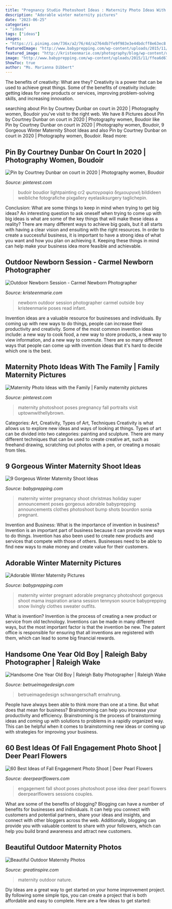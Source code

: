 ```yaml
---
title: "Pregnancy Studio Photoshoot Ideas : Maternity Photo Ideas With The Family"
description: "Adorable winter maternity pictures"
date: "2023-06-25"
categories:
- "ideas"
tags: ["ideas"]
images:
- "https://i.pinimg.com/736x/a2/76/4d/a2764db7fe9f983e3e44bdcff8e63ec8.jpg"
featuredImage: "http://www.babyprepping.com/wp-content/uploads/2015/11/ffea6d6706400a36b47295e53dbe24e9.jpg"
featured_image: "http://kristeenmarie.com/photography/blog/wp-content/uploads/2015/08/2015-08-20_0008.jpg"
image: "http://www.babyprepping.com/wp-content/uploads/2015/11/ffea6d6706400a36b47295e53dbe24e9.jpg"
ShowToc: true
author: "Ms. Marianna Dibbert"
---
```



The benefits of creativity: What are they?
Creativity is a power that can be used to achieve great things. Some of the benefits of creativity include: getting ideas for new products or services, improving problem-solving skills, and increasing innovation.

	

		
searching about Pin by Courtney Dunbar on court in 2020 | Photography women, Boudoir you've visit to the right web. We have 8 Pictures about Pin by Courtney Dunbar on court in 2020 | Photography women, Boudoir like Pin by Courtney Dunbar on court in 2020 | Photography women, Boudoir, 9 Gorgeous Winter Maternity Shoot Ideas and also Pin by Courtney Dunbar on court in 2020 | Photography women, Boudoir. Read more:
		
    
## Pin By Courtney Dunbar On Court In 2020 | Photography Women, Boudoir

<img loading=lazy src="https://i.pinimg.com/736x/a2/76/4d/a2764db7fe9f983e3e44bdcff8e63ec8.jpg" onerror="this.onerror=null;this.src='https://tse1.mm.bing.net/th?id=OIP.ZtVssxbd9NFul2zMNJVaVwHaMS&amp;pid=15.1';" alt="Pin by Courtney Dunbar on court in 2020 | Photography women, Boudoir">

_Source: pinterest.com_

>budoir boudior lightpainting cr2 φωτογραφία δημιουργική bildideen weibliche fotografiche pixgallery eyelasiksurgery taglichepin. 

	

Conclusion: What are some things to keep in mind when trying to get big ideas?
An interesting question to ask oneself when trying to come up with big ideas is what are some of the key things that will make these ideas a reality? There are many different ways to achieve big goals, but it all starts with having a clear vision and ensuiting with the right resources. In order to create a successful business, it is important to have a strong idea of what you want and how you plan on achieving it. Keeping these things in mind can help make your business idea more feasible and achievable.

    
## Outdoor Newborn Session - Carmel Newborn Photographer

<img loading=lazy src="http://kristeenmarie.com/photography/blog/wp-content/uploads/2015/08/2015-08-20_0008.jpg" onerror="this.onerror=null;this.src='https://tse1.mm.bing.net/th?id=OIP.HaKa0cWVDf5zh4LZx_hiFQHaQB&amp;pid=15.1';" alt="Outdoor Newborn Session - Carmel Newborn Photographer">

_Source: kristeenmarie.com_

>newborn outdoor session photographer carmel outside boy kristeenmarie poses read infant. 

	

Invention ideas are a valuable resource for businesses and individuals. By coming up with new ways to do things, people can increase their productivity and creativity. Some of the most common invention ideas include: a new way to cook food, a new way to store products, a new way to view information, and a new way to commute. There are so many different ways that people can come up with invention ideas that it's hard to decide which one is the best.

    
## Maternity Photo Ideas With The Family | Family Maternity Pictures

<img loading=lazy src="https://i.pinimg.com/736x/63/da/c6/63dac627e4ec5553b443514674acce26.jpg" onerror="this.onerror=null;this.src='https://tse1.mm.bing.net/th?id=OIP.kUtCbk0LgF1APp-IghW2aQAAAA&amp;pid=15.1';" alt="Maternity Photo Ideas with the Family | Family maternity pictures">

_Source: pinterest.com_

>maternity photoshoot poses pregnancy fall portraits visit uptownwithellybrown. 

	

Categories: Art, Creativity, Types of Art, Techniques
Creativity is what allows us to explore new ideas and ways of looking at things. Types of art can be divided into two categories: painting and sculpture. There are many different techniques that can be used to create creative art, such as freehand drawing, scratching out photos with a pen, or creating a mosaic from tiles.

    
## 9 Gorgeous Winter Maternity Shoot Ideas

<img loading=lazy src="http://www.babyprepping.com/wp-content/uploads/2015/11/ffea6d6706400a36b47295e53dbe24e9.jpg" onerror="this.onerror=null;this.src='https://tse1.mm.bing.net/th?id=OIP.3h16sDNakq3Y7gOh_0XWZwHaLH&amp;pid=15.1';" alt="9 Gorgeous Winter Maternity Shoot Ideas">

_Source: babyprepping.com_

>maternity winter pregnancy shoot christmas holiday super announcement poses gorgeous adorable babyprepping announcements clothes photoshoot bump shots bourdon sonia pregnant. 

	

Invention and Business: What is the importance of invention in business?
Invention is an important part of business because it can provide new ways to do things. Invention has also been used to create new products and services that compete with those of others. Businesses need to be able to find new ways to make money and create value for their customers.

    
## Adorable Winter Maternity Pictures

<img loading=lazy src="http://www.babyprepping.com/wp-content/uploads/2017/12/fe5988969776662b95571ad836e054ce.jpg" onerror="this.onerror=null;this.src='https://tse2.mm.bing.net/th?id=OIP._FYRRBcg-X2evOTu5Svh9AHaLF&amp;pid=15.1';" alt="Adorable Winter Maternity Pictures">

_Source: babyprepping.com_

>maternity winter pregnant adorable pregnancy photoshoot gorgeous shoot mama inspiration ariana session tennyson source babyprepping snow livingly clothes sweater outfits. 

	

What is invention?
Invention is the process of creating a new product or service from old technology. Inventions can be made in many different ways, but the most important factor is that the invention be new. 
The patent office is responsible for ensuring that all inventions are registered with them, which can lead to some big financial rewards.

    
## Handsome One Year Old Boy | Raleigh Baby Photographer | Raleigh Wake

<img loading=lazy src="https://betrueimagedesign.com/wp-content/uploads/2016/01/12-10286-post/first-birthday-outdoor-photos(pp_w768_h1664).jpg" onerror="this.onerror=null;this.src='https://tse3.mm.bing.net/th?id=OIP.a2oKw1mI1uuLM4IyKuwpOwHaQD&amp;pid=15.1';" alt="Handsome One Year Old Boy | Raleigh Baby Photographer | Raleigh Wake">

_Source: betrueimagedesign.com_

>betrueimagedesign schwangerschaft ernahrung. 

	

People have always been able to think more than one at a time. But what does that mean for business? Brainstroming can help you increase your productivity and efficiency. Brainstroming is the process of brainstorming ideas and coming up with solutions to problems in a rapidly organized way. This can be helpful when it comes to brainstorming new ideas or coming up with strategies for improving your business.

    
## 60 Best Ideas Of Fall Engagement Photo Shoot | Deer Pearl Flowers

<img loading=lazy src="http://www.deerpearlflowers.com/wp-content/uploads/2016/08/Fall-Engagement-Photo-Shoot-and-Poses-Ideas-9.jpg" onerror="this.onerror=null;this.src='https://tse1.mm.bing.net/th?id=OIP.VHHSBzs6BtwRNEbvDfiR3wHaLH&amp;pid=15.1';" alt="60 Best Ideas of Fall Engagement Photo Shoot | Deer Pearl Flowers">

_Source: deerpearlflowers.com_

>engagement fall shoot poses photoshoot pose idea deer pearl flowers deerpearlflowers sessions couples. 

	

What are some of the benefits of blogging?
Blogging can have a number of benefits for businesses and individuals. It can help you connect with customers and potential partners, share your ideas and insights, and connect with other bloggers across the web. Additionally, blogging can provide you with valuable content to share with your followers, which can help you build brand awareness and attract new customers.

    
## Beautiful Outdoor Maternity Photos

<img loading=lazy src="https://greatinspire.com/wp-content/uploads/2016/05/Beautiful-Outdoor-Maternity-Photos-14.jpg" onerror="this.onerror=null;this.src='https://tse4.mm.bing.net/th?id=OIP.PKQsdJO9WxVjmXP0gpKS6wHaLT&amp;pid=15.1';" alt="Beautiful Outdoor Maternity Photos">

_Source: greatinspire.com_

>maternity outdoor nature. 

	

Diy Ideas are a great way to get started on your home improvement project. By following some simple tips, you can create a project that is both affordable and easy to complete. Here are a few ideas to get started: 

